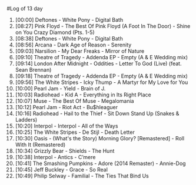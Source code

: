 #Log of 13 day

1. [00:00] Deftones - White Pony - Digital Bath
1. [08:27] Pink Floyd - The Best Of Pink Floyd (A Foot In The Door) - Shine on You Crazy Diamond (Pts. 1-5)
1. [08:38] Deftones - White Pony - Digital Bath
1. [08:56] Arcana - Dark Age of Reason - Serenity
1. [09:03] Narsilion - My Dear Freaks - Mirror of Nature
1. [09:10] Theatre of Tragedy - Addenda EP - Empty (A & E Wedding mix)
1. [09:14] London After Midnight - Oddities - Letter To God (Live) (feat. Sean Brennan)
1. [09:18] Theatre of Tragedy - Addenda EP - Empty (A & E Wedding mix)
1. [09:56] The White Stripes - Icky Thump - A Martyr for My Love for You
1. [10:00] Pearl Jam - Yield - Brain of J.
1. [10:03] Radiohead - Kid A - Everything in Its Right Place
1. [10:07] Muse - The Best Of Muse - Megalomania
1. [10:12] Pearl Jam - Riot Act - Bu$hleaguer
1. [10:16] Radiohead - Hail to the Thief - Sit Down Stand Up (Snakes & Ladders)
1. [10:20] Interpol - Interpol - All of the Ways
1. [10:25] The White Stripes - De Stijl - Death Letter
1. [10:30] Oasis - (What's the Story) Morning Glory? [Remastered] - Roll With It (Remastered)
1. [10:34] Grizzly Bear - Shields - The Hunt
1. [10:38] Interpol - Antics - C’mere
1. [10:41] The Smashing Pumpkins - Adore (2014 Remaster) - Annie-Dog
1. [10:45] Jeff Buckley - Grace - So Real
1. [10:49] Philip Selway - Familial - The Ties That Bind Us
